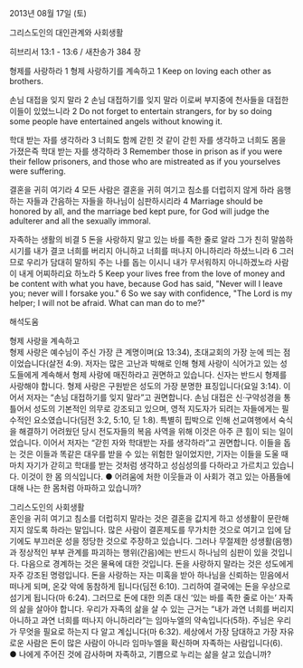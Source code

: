 2013년 08월 17일 (토)

그리스도인의 대인관계와 사회생활



히브리서 13:1 - 13:6 / 새찬송가 384 장


형제를 사랑하라 
1 형제 사랑하기를 계속하고
1 Keep on loving each other as brothers.   

손님 대접을 잊지 말라 
2 손님 대접하기를 잊지 말라 이로써 부지중에 천사들을 대접한 이들이 있었느니라
2 Do not forget to entertain strangers, for by so doing some people have entertained angels without knowing it.   

학대 받는 자를 생각하라 
3 너희도 함께 갇힌 것 같이 갇힌 자를 생각하고 너희도 몸을 가졌은즉 학대 받는 자를 생각하라
3 Remember those in prison as if you were their fellow prisoners, and those who are mistreated as if you yourselves were suffering.  

결혼을 귀히 여기라 
4 모든 사람은 결혼을 귀히 여기고 침소를 더럽히지 않게 하라 음행하는 자들과 간음하는 자들을 하나님이 심판하시리라
4 Marriage should be honored by all, and the marriage bed kept pure, for God will judge the adulterer and all the sexually immoral.  

자족하는 생활의 비결 
5 돈을 사랑하지 말고 있는 바를 족한 줄로 알라 그가 친히 말씀하시기를 내가 결코 너희를 버리지 아니하고 너희를 떠나지 아니하리라 하셨느니라 6 그러므로 우리가 담대히 말하되 주는 나를 돕는 이시니 내가 무서워하지 아니하겠노라 사람이 내게 어찌하리요 하노라
5 Keep your lives free from the love of money and be content with what you have, because God has said, "Never will I leave you; never will I forsake you." 6 So we say with confidence, "The Lord is my helper; I will not be afraid. What can man do to me?"

해석도움





형제 사랑을 계속하고  
형제 사랑은 예수님이 주신 가장 큰 계명이며(요 13:34), 초대교회의 가장 눈에 띄는 점이었습니다(살전 4:9). 저자는 많은 고난과 박해로 인해 형제 사랑이 식어가고 있는 성도들에게 계속해서 형제 사랑에 매진하라고 권면하고 있습니다. 신자는 반드시 형제를 사랑해야 합니다. 형제 사랑은 구원받은 성도의 가장 분명한 표징입니다(요일 3:14). 이어서 저자는 “손님 대접하기를 잊지 말라”고 권면합니다. 손님 대접은 신·구약성경을 통틀어서 성도의 기본적인 의무로 강조되고 있으며, 영적 지도자가 되려는 자들에게는 필수적인 요소였습니다(딤전 3:2, 5:10, 딛 1:8). 특별히 핍박으로 인해 선교여행에서 숙식을 해결하기 어려웠던 당시 전도자들의 복음 사역을 위해 이것은 아주 큰 힘이 되는 일이었습니다. 이어서 저자는 “갇힌 자와 학대받는 자를 생각하라”고 권면합니다. 이들을 돕는 것은 이들과 똑같은 대우를 받을 수 있는 위험한 일이었지만, 기자는 이들을 도울 때 마치 자기가 갇히고 학대를 받는 것처럼 생각하고 성심성의를 다하라고 가르치고 있습니다. 이것이 한 몸 의식입니다. 
● 어려움에 처한 이웃들과 이 사회가 겪고 있는 아픔들에 대해 나는 한 몸처럼 아파하고 있습니까?

그리스도인의 사회생활  
혼인을 귀히 여기고 침소를 더럽히지 말라는 것은 결혼을 값지게 하고 성생활이 문란해지지 않도록 하라는 말입니다. 많은 사람이 결혼제도를 무가치한 것으로 여기고 입에 담기에도 부끄러운 성을 정당한 것으로 주장하고 있습니다. 그러나 무절제한 성생활(음행)과 정상적인 부부 관계를 파괴하는 행위(간음)에는 반드시 하나님의 심판이 있을 것입니다. 다음으로 경계하는 것은 물욕에 대한 것입니다. 돈을 사랑하지 말라는 것은 성도에게 자주 강조된 명령입니다. 돈을 사랑하는 자는 미혹을 받아 하나님을 신뢰하는 믿음에서 떠나게 되며, 온갖 악에 동참하게 됩니다(딤전 6:10). 그리하여 결국에는 돈을 우상으로 섬기게 됩니다(마 6:24). 그러므로 돈에 대한 의존 대신 ‘있는 바를 족한 줄로 아는’ 자족의 삶을 살아야 합니다. 우리가 자족의 삶을 살 수 있는 근거는 “내가 과연 너희를 버리지 아니하고 과연 너희를 떠나지 아니하리라”는 임마누엘의 약속입니다(5하). 주님은 우리가 무엇을 필요로 하는지 다 알고 계십니다(마 6:32). 세상에서 가장 담대하고 가장 자유로운 사람은 돈이 많은 사람이 아니라 임마누엘을 확신하며 자족하는 사람입니다(6).  
● 나에게 주어진 것에 감사하며 자족하고, 기쁨으로 누리는 삶을 살고 있습니까?
